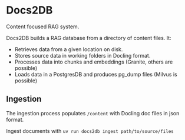 # Docs2DB

Content focused RAG system.

Docs2DB builds a RAG database from a directory of content files. It:
- Retrieves data from a given location on disk.
- Stores source data in working folders in Docling format.
- Processes data into chunks and embeddings (Granite, others are possible)
- Loads data in a PostgresDB and produces pg_dump files (Milvus is possible)

## Ingestion

The ingestion process populates `/content` with Docling doc files in json format.

Ingest documents with `uv run docs2db ingest path/to/source/files`
